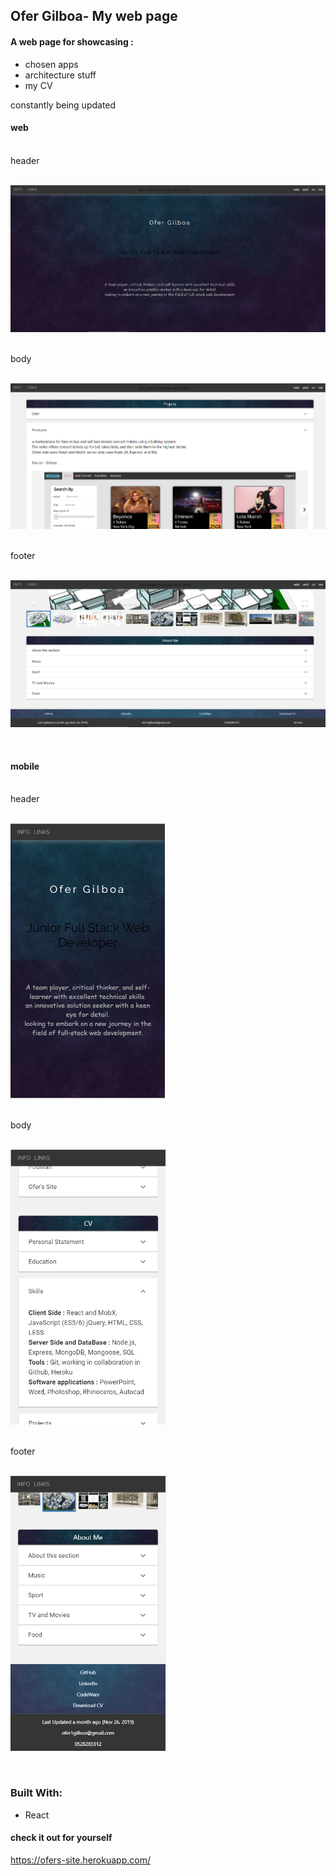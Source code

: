 ## Ofer Gilboa- My web page 
 
#### A web page for showcasing :
- chosen apps
- architecture stuff  
- my CV

constantly being updated 

#### web
<br/>
header
<br/>
<br/>
<p><img src="src/img/OfersSite/header.PNG"  title="Ofer's Site"></p>
<br/>
body
<br/>
<br/>
<p><img src="src/img/OfersSite/body.PNG" title="Ofer's Site"></p>
<br/>
footer
<br/>
<br/>
<p><img src="src/img/OfersSite/ZBar.PNG"  title="Ofer's Site"></p>
<br/>

#### mobile
<br/>
header
<br/>
<br/>
<p><img src="src/img/OfersSite/headerM.PNG"  height="440px" title="Ofer's Site"></p>
<br/>
body
<br/>
<br/>
<p><img src="src/img/OfersSite/bodyM.PNG"  height="440px" title="Ofer's Site"></p>
<br/>
footer
<br/>
<br/>
<p><img src="src/img/OfersSite/ZBarM.PNG"  height="440px" title="Ofer's Site"></p>
<br/>

### Built With:
- React


#### check it out for yourself 
 https://ofers-site.herokuapp.com/


